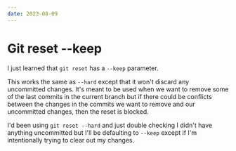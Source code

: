 ```yaml
---
date: 2023-08-09
---
```


# Git reset --keep

I just learned that `git reset` has a `--keep` parameter.

This works the same as `--hard` except that it won't discard any uncommitted changes.
It's meant to be used when we want to remove some of the last commits in the current branch but if there could be conflicts between the changes in the commits we want to remove and our uncommitted changes, then the reset is blocked.

I'd been using `git reset --hard` and just double checking I didn't have anything uncommitted but I'll be defaulting to `--keep` except if I'm intentionally trying to clear out my changes.
